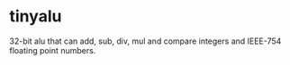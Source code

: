 # tinyalu

32-bit alu that can add, sub, div, mul and compare integers and IEEE-754 floating point numbers.